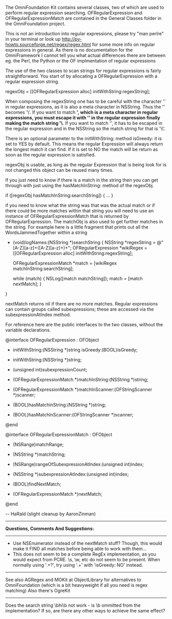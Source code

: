 

The OmniFoundation Kit contains several classes, two of which are used to perform regular expression searching. OFRegularExpression and OFRegularExpressionMatch are contained in the General Classes folder in the OmniFoundation project.

This is not an introduction into regular expressions, please try "man perlre" in your terminal or look up http://py-howto.sourceforge.net/regex/regex.html for some more info on regular expressions in general. As there is no documentation for the OmniFramework I cannot tell you what actual differences there are between eg. the Perl, the Python or the OF implmentation of regular expressions

The use of the two classes to scan strings for regular expressions is fairly straightforward. You start of by allocating a OFRegularExpression with a regular expression string. 

    

regexObj = [[OFRegularExpression alloc] initWithString:regexString];
	


When composing the regexString one has to be careful with the character '\' in regular expressions, as it is also a meta character in NSString.  Thus the '\' becomes '\\'.
If you want to match **', which is a meta character in regular expressions, you must escape it with '\' in the regular expression finally making the match string '\\**.
If you want to match '\', it has to be escaped in the regular expression and in the NSString so the match string for that is '\\\\'.

There is an optional parameter to the initWithString: method isGreedy: it is set to YES by default. This means the regular Expression will always return the longest match it can find. If it is set to NO the match will be return as soon as the regular expression is satisfied.

regexObj is usable, as long as the regular Expression that is being look for is not changed this object can be reused many times.

If you just need to know if there is a match in the string then you can get through with just using the hasMatchInString: method of the regexObj. 

    

if ([regexObj hasMatchInString:searchString]) {
  ...
}
	


if you need to know what the string was that was the actual match or if there could be more matches within that string you will need to use an instance of OFRegularExpressionMatch that is returned by OFRegularExpression. The matchObj is also used to get further matches in the string. For example here is a little fragment that prints out all the WordsJammedTogether within a string

    

- (void)logNames:(NSString *)searchString {
  NSString *regexString = @"[A-Z][a-z]+([A-Z][a-z]+)+";
  OFRegularExpression *wikiRegex = 
    [[OFRegularExpression alloc] initWithString:regexString];

  OFRegularExpressionMatch *match = 
    [wikiRegex matchInString:searchString];

  while (match) {
    NSLog([match matchString]);
    match = [match nextMatch];
  }
	
}
	


nextMatch returns nil if there are no more matches. Regular expressions can contain groups called subexpressions; these are accessed via the subexpressionAtIndex method. 

For reference here are the public interfaces to the two classes, without the variable declarations.

    
@interface OFRegularExpression : OFObject 
	
- initWithString:(NSString *)string isGreedy:(BOOL)isGreedy;
- initWithString:(NSString *)string;
	
- (unsigned int)subexpressionCount;
	
- (OFRegularExpressionMatch *)matchInString:(NSString *)string;
- (OFRegularExpressionMatch *)matchInScanner:(OFStringScanner *)scanner;
	
- (BOOL)hasMatchInString:(NSString *)string;
- (BOOL)hasMatchInScanner:(OFStringScanner *)scanner;
	
@end
	
	
	
@interface OFRegularExpressionMatch : OFObject
	
- (NSRange)matchRange;
- (NSString *)matchString;
- (NSRange)rangeOfSubexpressionAtIndex:(unsigned int)index;
- (NSString *)subexpressionAtIndex:(unsigned int)index;
	
- (BOOL)findNextMatch;
- (OFRegularExpressionMatch *)nextMatch;
	
@end
	


-- HaRald
(slight cleanup by AaronZinman)

----

**Questions, Comments And Suggestions:**

----


* Use NSEnumerator instead of the nextMatch stuff? Though, this would make it FIND all matches before being able to work with them...
* This does not seem to be a complete RegEx implementation, as you would expect from PCRE.  \s, \w, etc do not seem to be present.  When normally using '.+?', try using '.+' with 'isGreedy: NO' instead.


----

See also AGRegex and MOKit at ObjectLibrary for alternatives to OmniFoundation (which is a bit heavyweight if all you need is regex matching) Also there's OgreKit

----

Does the search string \bhi\b not work - is \b ommitted from the implementation?  If so, are there any other ways to achieve the same effect?
